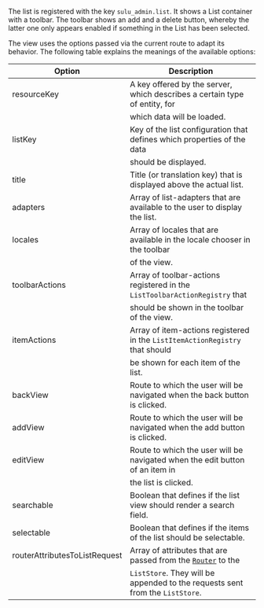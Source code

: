 The list is registered with the key `sulu_admin.list`. It shows a List container with a toolbar.  The toolbar shows an
add and a delete button, whereby the latter one only appears enabled if something in the List has been selected.

The view uses the options passed via the current route to adapt its behavior. The following table explains the meanings
of the available options:

| Option                               | Description                                                                   |
|--------------------------------------|-------------------------------------------------------------------------------|
| resourceKey                          | A key offered by the server, which describes a certain type of entity, for    |
|                                      | which data will be loaded.                                                    |
| listKey                              | Key of the list configuration that defines which properties of the data       |
|                                      | should be displayed.                                                          |
| title                                | Title (or translation key) that is displayed above the actual list.           |
| adapters                             | Array of list-adapters that are available to the user to display the list.    |
| locales                              | Array of locales that are available in the locale chooser in the toolbar      |
|                                      | of the view.                                                                  |
| toolbarActions                       | Array of toolbar-actions registered in the `ListToolbarActionRegistry` that   |
|                                      | should be shown in the toolbar of the view.                                   |
| itemActions                          | Array of item-actions registered in the `ListItemActionRegistry` that should  |
|                                      | be shown for each item of the list.                                           |
| backView                             | Route to which the user will be navigated when the back button is clicked.    |
| addView                              | Route to which the user will be navigated when the add button is clicked.     |
| editView                             | Route to which the user will be navigated when the edit button of an item in  |
|                                      | the list is clicked.                                                          |
| searchable                           | Boolean that defines if the list view should render a search field.           |
| selectable                           | Boolean that defines if the items of the list should be selectable.           |
| routerAttributesToListRequest        | Array of attributes that are passed from the [`Router`](#router) to the       |
|                                      | `ListStore`. They will be appended to the requests sent from the `ListStore`. |
